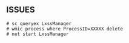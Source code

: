 ## ISSUES
```text
# sc queryex LxssManager
# wmic process where ProcessID=XXXXX delete
# net start LxssManager
```
